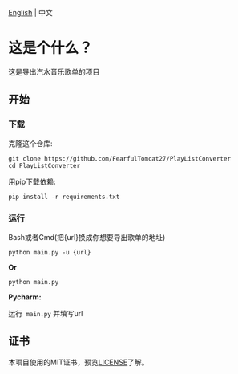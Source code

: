 [English](README.md) | 中文

# 这是个什么？

这是导出汽水音乐歌单的项目

## 开始

### 下载

克隆这个仓库:

```
git clone https://github.com/FearfulTomcat27/PlayListConverter
cd PlayListConverter
```

用pip下载依赖:

```
pip install -r requirements.txt
```

### 运行

Bash或者Cmd(把{url}换成你想要导出歌单的地址)

``` 
python main.py -u {url}
```

**Or**

```
python main.py
```

**Pycharm:**

运行``` main.py``` 并填写url

## 证书

本项目使用的MIT证书，预览[LICENSE](LICENSE)了解。